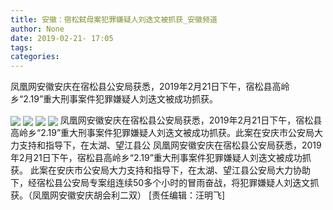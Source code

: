 ```yaml
---
title: 安徽：宿松弑母案犯罪嫌疑人刘迭文被抓获_安徽频道
author: None
date: 2019-02-21- 17:05
tags: 
categories: 
---
```

凤凰网安徽安庆在宿松县公安局获悉，2019年2月21日下午，宿松县高岭乡“2.19”重大刑事案件犯罪嫌疑人刘迭文被成功抓获。
<!-- more -->
                
<img align="center" border="0" src="http://p1.ifengimg.com/a/2019_08/25ef9bb19082432_size173_w500_h497.jpg" />
                
<img align="center" border="0" src="http://p1.ifengimg.com/a/2019_08/ea14b7358a484fd_size162_w500_h457.jpg" />
            
<img align="center" border="0" src="http://p1.ifengimg.com/a/2019_08/514b82235e1671a_size194_w500_h580.jpg" />
<img align="center" border="0" src="http://p2.ifengimg.com/a/2016/0810/204c433878d5cf9size1_w16_h16.png" />
凤凰网安徽安庆在宿松县公安局获悉，2019年2月21日下午，宿松县高岭乡“2.19”重大刑事案件犯罪嫌疑人刘迭文被成功抓获。此案在安庆市公安局大力支持和指导下，在太湖、望江县公
凤凰网安徽安庆在宿松县公安局获悉，2019年2月21日下午，宿松县高岭乡“2.19”重大刑事案件犯罪嫌疑人刘迭文被成功抓获。
此案在安庆市公安局大力支持和指导下，在太湖、望江县公安局大力协助下，经宿松县公安局专案组连续50多个小时的冒雨奋战，将犯罪嫌疑人刘迭文抓获。（凤凰网安徽安庆胡会利二双）
[责任编辑：汪明飞]
            
